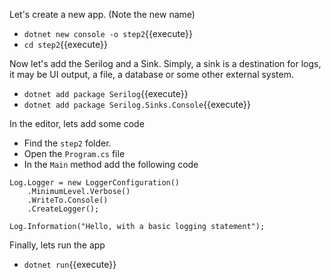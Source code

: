  Let's create a new app.  (Note the new name) 

* `dotnet new console -o step2`{{execute}}
* `cd step2`{{execute}}

Now let's add the Serilog and a Sink.  Simply, a sink is a destination for logs, it may be UI output, a file, a database or some other external system.

* `dotnet add package Serilog`{{execute}}
* `dotnet add package Serilog.Sinks.Console`{{execute}}

In the editor, lets add some code

* Find the `step2` folder.
* Open the `Program.cs` file
* In the `Main` method add the following code

```
Log.Logger = new LoggerConfiguration()
    .MinimumLevel.Verbose()
    .WriteTo.Console()
    .CreateLogger();

Log.Information("Hello, with a basic logging statement"); 
```

Finally, lets run the app

* `dotnet run`{{execute}}
